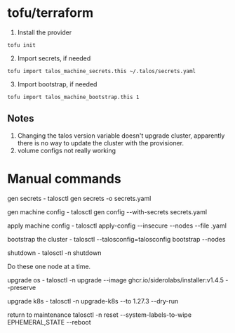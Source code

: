 # tofu/terraform
1. Install the provider
```
tofu init
```
2. Import secrets, if needed
```
tofu import talos_machine_secrets.this ~/.talos/secrets.yaml
```
3. Import bootstrap, if needed
```
tofu import talos_machine_bootstrap.this 1
```

## Notes
1. Changing the talos version variable doesn't upgrade cluster, apparently there is no way to update the cluster with the provisioner.
2. volume configs not really working

# Manual commands
gen secrets - talosctl gen secrets -o secrets.yaml

gen machine config - talosctl gen config --with-secrets secrets.yaml <cluster-name> <cluster-endpoint>

apply machine config - talosctl apply-config --insecure --nodes <node-ip> --file <config>.yaml

bootstrap the cluster - talosctl --talosconfig=talosconfig bootstrap --nodes <endpoint-ip>

shutdown - talosctl -n <node-ip> shutdown

Do these one node at a time.

upgrade os - talosctl -n <node> upgrade --image ghcr.io/siderolabs/installer:v1.4.5 --preserve

upgrade k8s - talosctl -n <node> upgrade-k8s --to 1.27.3 --dry-run

return to maintenance talosctl -n <node> reset --system-labels-to-wipe EPHEMERAL,STATE --reboot
